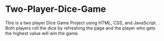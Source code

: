 # Two-Player-Dice-Game

This is a two player Dice Game Project using HTML, CSS, and JavaScript. . Both players roll the dice by refreshing the page and the player who gets the highest value will win the game.
